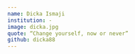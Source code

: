 ```yaml
---
name: Dicka Ismaji
institution: -
image: dicka.jpg
quote: “Change yourself, now or never”
github: dicka88
---
```

